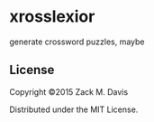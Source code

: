 # xrosslexior

generate crossword puzzles, maybe

## License

Copyright ©2015 Zack M. Davis

Distributed under the MIT License.
